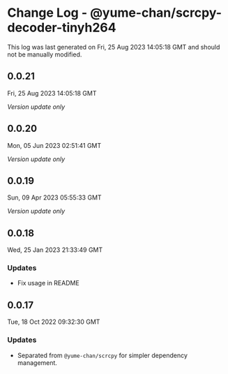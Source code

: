 # Change Log - @yume-chan/scrcpy-decoder-tinyh264

This log was last generated on Fri, 25 Aug 2023 14:05:18 GMT and should not be manually modified.

## 0.0.21
Fri, 25 Aug 2023 14:05:18 GMT

_Version update only_

## 0.0.20
Mon, 05 Jun 2023 02:51:41 GMT

_Version update only_

## 0.0.19
Sun, 09 Apr 2023 05:55:33 GMT

_Version update only_

## 0.0.18
Wed, 25 Jan 2023 21:33:49 GMT

### Updates

- Fix usage in README

## 0.0.17
Tue, 18 Oct 2022 09:32:30 GMT

### Updates

- Separated from `@yume-chan/scrcpy` for simpler dependency management.

